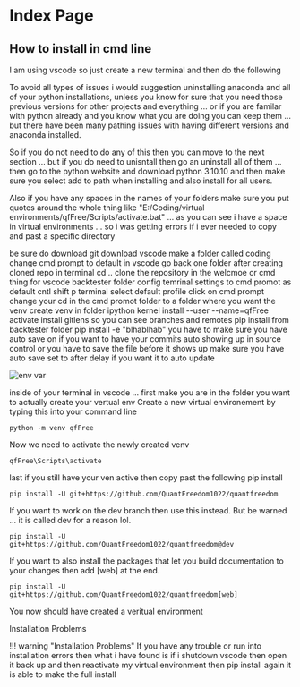 # Index Page

## How to install in cmd line
I am using vscode so just create a new terminal and then do the following

To avoid all types of issues i would suggestion uninstalling anaconda and all of your python installations, unless you know for sure that you need those previous versions for other projects and everything ... or if you are familar with python already and you know what you are doing you can keep them ... but there have been many pathing issues with having different versions and anaconda installed.

So if you do not need to do any of this then you can move to the next section ... but if you do need to unisntall then go an uninstall all of them ... then go to the python website and download python 3.10.10 and then make sure you select add to path when installing and also install for all users.

Also if you have any spaces in the names of your folders make sure you put quotes around the whole thing like "E:/Coding/virtual environments/qfFree/Scripts/activate.bat" ... as you can see i have a space in virtual environments ... so i was getting errors if i ever needed to copy and past a specific directory

be sure do download git
download vscode
make a folder called coding
change cmd prompt to default in vscode
go back one folder after creating cloned repo in terminal cd ..
clone the repository in the welcmoe or cmd thing for vscode backtester folder
config temrinal settings to cmd promot as default cntl shift p terminal select default profile click on cmd prompt
change your cd in the cmd promot folder to a folder where you want the venv 
create venv in folder
ipython kernel install --user --name=qfFree
activate
install gitlens so you can see branches and remotes
pip install from backtester folder pip install -e "blhablhab"
you have to make sure you have auto save on if you want to have your commits auto showing up in source control or you have to save the file before it shows up
make sure you have auto save set to after delay if you want it to auto update
                                
![env var](docs/docs/assets/env_var.png)

inside of your terminal in vscode ... first make you are in the folder you want to actually create your vertual env
Create a new virtual environement by typing this into your command line

```
python -m venv qfFree
```

Now we need to activate the newly created venv
```
qfFree\Scripts\activate
```

last if you still have your ven active then copy past the following pip install
```
pip install -U git+https://github.com/QuantFreedom1022/quantfreedom
```

If you want to work on the dev branch then use this instead. But be warned ... it is called dev for a reason lol.
```
pip install -U git+https://github.com/QuantFreedom1022/quantfreedom@dev
```

If you want to also install the packages that let you build documentation to your changes then add [web] at the end.
```
pip install -U git+https://github.com/QuantFreedom1022/quantfreedom[web]
```

You now should have created a veritual environment

Installation Problems

!!! warning "Installation Problems"
    If you have any trouble or run into installation errors then what i have found is if i shutdown vscode then open it back up and then reactivate my virtual environment then pip install again it is able to make the full install
